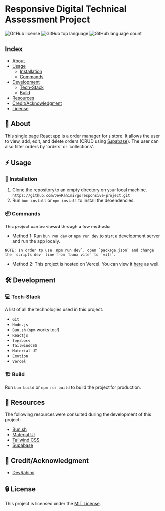 # Responsive Digital Technical Assessment Project

![GitHub license](https://img.shields.io/badge/license-MIT-blue.svg)
![GitHub top language](https://img.shields.io/github/languages/top/DevRahimi/goresponsive-project)
![GitHub language count](https://img.shields.io/github/languages/count/DevRahimi/goresponsive-project)

## Index

- [About](#green_book-about)
- [Usage](#zap-usage)
  - [Installation](#electric_plug-installation)
  - [Commands](#package-commands)
- [Development](#hammer_and_wrench-development)
  - [Tech-Stack](#computer-tech-stack)
  - [Build](#building_construction-build)
- [Resources](#open_book-resources)
- [Credit/Acknowledgment](#star2-creditacknowledgment)
- [License](#lock-license)

## :green_book: About

This single page React app is a order manager for a store. It allows the user to view, add, edit, and delete orders (CRUD using [Supabase](https://supabase.com)). The user can also filter orders by 'orders' or 'collections'.

## :zap: Usage

### :electric_plug: Installation

1. Clone the repository to an empty directory on your local machine. `https://github.com/DevRahimi/goresponsive-project.git`
2. Run `bun install` or `npm install` to install the dependencies.

### :package: Commands

This project can be viewed through a few methods:

- Method 1: Run `bun run dev` or `npm run dev` to start a development server and run the app locally.

```
NOTE: In order to use `npm run dev`, open `package.json` and change the `scripts dev` line from `bunx vite` to `vite`.
```

<!-- TODO: add link -->

- Method 2: This project is hosted on Vercel. You can view it [here]() as well.

## :hammer_and_wrench: Development

### :computer: Tech-Stack

A list of all the technologies used in this project.

- `Git`
- `Node.js`
- `Bun.sh` (`npm` works too!)
- `Reactjs`
- `Supabase`
- `TailwindCSS`
- `Material UI`
- `Emotion`
- `Vercel`

### :building_construction: Build

Run `bun build` or `npm run build` to build the project for production.

## :open_book: Resources

The following resources were consulted during the development of this project:

- [Bun.sh](https://bun.sh/docs)
- [Material UI](https://mui.com/material-ui)
- [Tailwind CSS](https://tailwindcss.com/docs)
- [Supabase](https://supabase.com/docs)

## :star2: Credit/Acknowledgment

- [DevRahimi](https://devrahimi.vercel.app)

## :lock: License

This project is licensed under the [MIT License](LICENSE.md).
